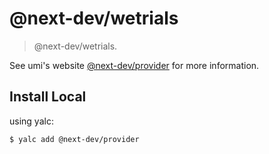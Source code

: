 # @next-dev/wetrials

> @next-dev/wetrials.

See umi's website [@next-dev/provider](https://umijs.org/plugins/configProvider) for more information.

## Install Local

using yalc:

```bash
$ yalc add @next-dev/provider
```
